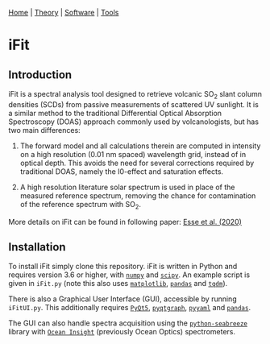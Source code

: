 [Home](index.md) | [Theory](theory.md) | [Software](software.md) | [Tools](tools.md)

# iFit

## Introduction

iFit is a spectral analysis tool designed to retrieve volcanic SO<sub>2</sub> slant column densities (SCDs) from passive measurements of scattered UV sunlight. It is a similar method to the traditional Differential Optical Absorption Spectroscopy (DOAS) approach commonly used by volcanologists, but has two main differences:

1) The forward model and all calculations therein are computed in intensity on a high resolution (0.01 nm spaced) wavelength grid, instead of in optical depth. This avoids the need for several corrections required by traditional DOAS, namely the I0-effect and saturation effects.

2) A high resolution literature solar spectrum is used in place of the measured reference spectrum, removing the chance for contamination of the reference spectrum with SO<sub>2</sub>.

More details on iFit can be found in following paper: [Esse et al. (2020)](https://doi.org/10.1016/j.jvolgeores.2020.107000)

## Installation

To install iFit simply clone this repository. iFit is written in Python and requires version 3.6 or higher, with [`numpy`](https://numpy.org/doc/stable/) and [`scipy`](http://docs.scipy.org/doc/scipy/reference). An example script is given in `iFit.py` (note this also uses [`matplotlib`](https://matplotlib.org), [`pandas`](http://pandas.pydata.org/pandas-docs/dev) and [`tqdm`](https://tqdm.github.io/)).

There is also a Graphical User Interface (GUI), accessible by running `iFitUI.py`. This additionally requires [`PyQt5`](https://doc.qt.io/qtforpython/), [`pyqtgraph`](http://www.pyqtgraph.org/), [`pyyaml`](https://github.com/yaml/pyyaml) and [`pandas`](http://pandas.pydata.org/pandas-docs/dev).

The GUI can also handle spectra acquisition using the [`python-seabreeze`](https://github.com/ap--/python-seabreeze) library with [`Ocean Insight`](https://www.oceaninsight.com/home) (previously Ocean Optics) spectrometers.